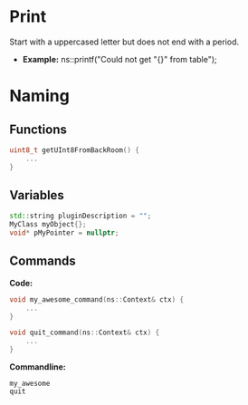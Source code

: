 # Print
Start with a uppercased letter but does not end with a period.

- **Example:**
ns::printf("Could not get \"{}\" from table");

# Naming

## Functions
```cpp
uint8_t getUInt8FromBackRoom() {
    ...
}
```

## Variables
```cpp
std::string pluginDescription = "";
MyClass myObject{};
void* pMyPointer = nullptr;
```

## Commands
**Code:**
```cpp
void my_awesome_command(ns::Context& ctx) {
    ...
}

void quit_command(ns::Context& ctx) {
    ...
}
```

**Commandline:**
```
my_awesome
quit
```